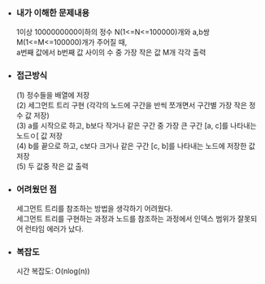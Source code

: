 - ### 내가 이해한 문제내용  
  1이상 1000000000이하의 정수 N(1<=N<=100000)개와 a,b쌍 M(1<=M<=100000)개가 주어질 때,  
  a번째 값에서 b번째 값 사이의 수 중 가장 작은 값 M개 각각 출력  
  
- ### 접근방식  
  (1) 정수들을 배열에 저장  
  (2) 세그먼트 트리 구현 (각각의 노드에 구간을 반씩 쪼개면서 구간별 가장 작은 정수 값 저장)  
  (3) a를 시작으로 하고, b보다 작거나 같은 구간 중 가장 큰 구간 [a, c]를 나타내는 노드ㅇ[  값 저장  
  (4) b를 끝으로 하고, c보다 크거나 같은 구간 [c, b]를 나타내는 노드에 저장한 값 저장  
  (5) 두 값중 작은 값 출력  
  
 - ### 어려웠던 점  
    세그먼트 트리를 참조하는 방법을 생각하기 어려웠다.  
    세그먼트 트리를 구현하는 과정과 노드를 참조하는 과정에서 인덱스 범위가 잘못되어 런타임 에러가 났다.  
 
 - ### 복잡도  
    시간 복잡도: O(nlog(n))
